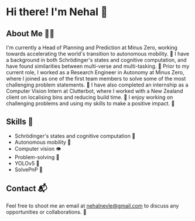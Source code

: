 # Hi there! I'm Nehal 👋
## About Me 🧑‍💼
I'm currently a Head of Planning and Prediction at Minus Zero, working towards accelerating the world's transition to autonomous mobility. 🚗
I have a background in both Schrödinger's states and cognitive computation, and have found similarities between multi-verse and multi-tasking. 🤔
Prior to my current role, I worked as a Research Engineer in Autonomy at Minus Zero, where I joined as one of the first team members to solve some of the most challenging problem statements. 🔬
I have also completed an internship as a Computer Vision Intern at Clutterbot, where I worked with a New Zealand client on localising bins and reducing build time. 🤖
I enjoy working on challenging problems and using my skills to make a positive impact. 💪
## Skills 🚀
- Schrödinger's states and cognitive computation 🧠
- Autonomous mobility 🚗
- Computer vision 👁️
- Problem-solving 🤔
- YOLOv5 🤖
- SolvePnP 🤖
## Contact 📬
Feel free to shoot me an email at nehalnevle@gmail.com to discuss any opportunities or collaborations. 📩
